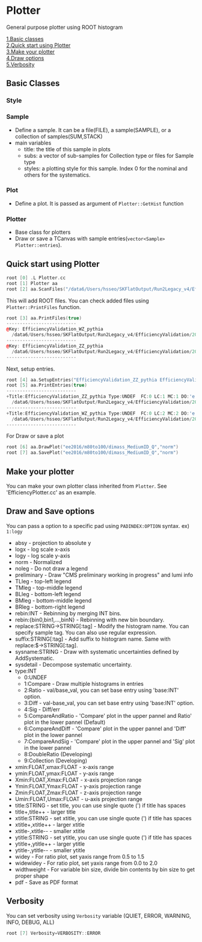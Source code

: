 # Plotter
General purpose plotter using ROOT histogram

[1.Basic classes](#basic-classes)  
[2.Quick start using Plotter](#quick-start-using-plotter)  
[3.Make your plotter](#make-your-plotter)  
[4.Draw options](#draw-options)  
[5.Verbosity](#verbosity)  


## Basic Classes
### Style
### Sample
* Define a sample. It can be a file(FILE), a sample(SAMPLE), or a collection of samples(SUM,STACK)
* main variables
  * title: the title of this sample in plots
  * subs: a vector of sub-samples for Collection type or files for Sample type
  * styles: a plotting style for this sample. Index 0 for the nominal and others for the systematics.
### Plot
* Define a plot. It is passed as argument of `Plotter::GetHist` function
### Plotter
* Base class for plotters
* Draw or save a TCanvas with sample entries(`vector<Sample> Plotter::entries`).
  
## Quick start using Plotter
```c++
root [0] .L Plotter.cc
root [1] Plotter aa
root [2] aa.ScanFiles("/data6/Users/hsseo/SKFlatOutput/Run2Legacy_v4/EfficiencyValidation/2016/")
```
This will add ROOT files. You can check added files using `Plotter::PrintFiles` function.
```c++
root [3] aa.PrintFiles(true)
--------------------------
@Key: EfficiencyValidation_WZ_pythia 
  /data6/Users/hsseo/SKFlatOutput/Run2Legacy_v4/EfficiencyValidation/2016/EfficiencyValidation_WZ_pythia.root 2020-04-21 02:42:45
--------------------------
@Key: EfficiencyValidation_ZZ_pythia 
  /data6/Users/hsseo/SKFlatOutput/Run2Legacy_v4/EfficiencyValidation/2016/EfficiencyValidation_ZZ_pythia.root 2020-04-22 11:07:36
--------------------------
```
Next, setup entries.
```c++
root [4] aa.SetupEntries("EfficiencyValidation_ZZ_pythia EfficiencyValidation_WZ_pythia")
root [5] aa.PrintEntries(true)
--------------------------
+Title:EfficiencyValidation_ZZ_pythia Type:UNDEF  FC:0 LC:1 MC:1 DO:'e hist' 
  /data6/Users/hsseo/SKFlatOutput/Run2Legacy_v4/EfficiencyValidation/2016/EfficiencyValidation_ZZ_pythia.root 2020-04-22 11:07:36
--------------------------
+Title:EfficiencyValidation_WZ_pythia Type:UNDEF  FC:0 LC:2 MC:2 DO:'e hist' 
  /data6/Users/hsseo/SKFlatOutput/Run2Legacy_v4/EfficiencyValidation/2016/EfficiencyValidation_WZ_pythia.root 2020-04-21 02:42:45
--------------------------
```
For Draw or save a plot
```c++
root [6] aa.DrawPlot("ee2016/m80to100/dimass_MediumID_Q","norm")
root [7] aa.SavePlot("ee2016/m80to100/dimass_MediumID_Q","norm")
```

## Make your plotter
You can make your own plotter class inherited from `Plotter`. See 'EfficiencyPlotter.cc' as an example.

## Draw and Save options
You can pass a option to a specific pad using `PADINDEX:OPTION` syntax. ex) `1:logy`  
* absy - projection to absolute y
* logx - log scale x-axis
* logy - log scale y-axis
* norm - Normalized
* noleg - Do not draw a legend
* preliminary - Draw "CMS preliminary working in progress" and lumi info
* TLleg - top-left legend
* TMleg - top-middle legend
* BLleg - bottom-left legend
* BMleg - bottom-middle legend
* BRleg - bottom-right legend
* rebin:INT - Rebinning by merging INT bins.
* rebin:{bin0,bin1,...,binN} - Rebinning with new bin boundary.
* replace:STRING->STRING[:tag] - Modify the histogram name. You can specify sample tag. You can also use regular expression.
* suffix:STRING[:tag] - Add suffix to histogram name. Same with replace:$->STRING[:tag].
* sysname:STRING - Draw with systematic uncertainties defined by AddSystematic.
* sysdetail - Decompose systematic uncertainty.
* type:INT
    * 0:UNDEF
    * 1:Compare - Draw multiple histograms in entries
    * 2:Ratio - val/base_val, you can set base entry using 'base:INT' option. 
    * 3:Diff - val-base_val, you can set base entry using 'base:INT' option.
    * 4:Sig - Diff/err
    * 5:CompareAndRatio - 'Compare' plot in the upper pannel and Ratio' plot in the lower pannel (Default)
    * 6:CompareAndDiff - 'Compare' plot in the upper pannel and 'Diff' plot in the lower pannel
    * 7:CompareAndSig - 'Compare' plot in the upper pannel and 'Sig' plot in the lower pannel 
    * 8:DoubleRatio (Developing)
    * 9:Collection (Developing)
* xmin:FLOAT,xmax:FLOAT - x-axis range
* ymin:FLOAT,ymax:FLOAT - y-axis range
* Xmin:FLOAT,Xmax:FLOAT - x-axis projection range
* Ymin:FLOAT,Ymax:FLOAT - y-axis projection range
* Zmin:FLOAT,Zmax:FLOAT - z-axis projection range
* Umin:FLOAT,Umax:FLOAT - u-axis projection range
* title:STRING - set title, you can use single quote (') if title has spaces
* title+,title++ - larger title
* xtitle:STRING - set xtitle, you can use single quote (') if title has spaces
* xtitle+,xtitle++ - larger xtitle
* xtitle-,xtitle-- - smaller xtitle
* ytitle:STRING - set ytitle, you can use single quote (') if title has spaces
* ytitle+,ytitle++ - larger ytitle
* ytitle-,ytitle-- - smaller ytitle
* widey - For ratio plot, set yaxis range from 0.5 to 1.5
* widewidey - For ratio plot, set yaxis range from 0.0 to 2.0
* widthweight - For variable bin size, divide bin contents by bin size to get proper shape
* pdf - Save as PDF format
  
## Verbosity
You can set verbosity using `Verbosity` variable (QUIET, ERROR, WARNING, INFO, DEBUG, ALL)
```c++
root [7] Verbosity=VERBOSITY::ERROR
```




